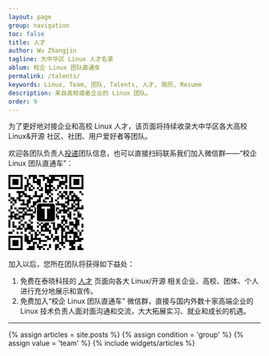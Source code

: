 ```yaml
---
layout: page
group: navigation
toc: false
title: 人才
author: Wu Zhangjin
tagline: 大中华区 Linux 人才名录
ablum: 校企 Linux 团队直通车
permalink: /talents/
keywords: Linux, Team, 团队, Talents, 人才, 简历, Resume
description: 来自高校或者企业的 Linux 团队。
order: 9
---
```


为了更好地对接企业和高校 Linux 人才，该页面将持续收录大中华区各大高校 Linux&开源 社区、社团、用户爱好者等团队。

欢迎各团队负责人[投递](/post)团队信息，也可以直接扫码联系我们加入微信群——“校企 Linux 团队直通车”：

![tinylab wechat](/images/wechat/tinylab.jpg)

加入以后，您所在团队将获得如下益处：

1. 免费在泰晓科技的 [人才](/talents) 页面向各大 Linux/开源 相关企业、高校、团体、个人进行充分地展示和宣传。
2. 免费加入“校企 Linux 团队直通车” 微信群，直接与国内外数十家高端企业的 Linux 技术负责人面对面沟通和交流，大大拓展实习、就业和成长的机遇。

<hr>

<section id="home">
  {% assign articles = site.posts %}
  {% assign condition = 'group' %}
  {% assign value = 'team' %}
  {% include widgets/articles %}
</section>
